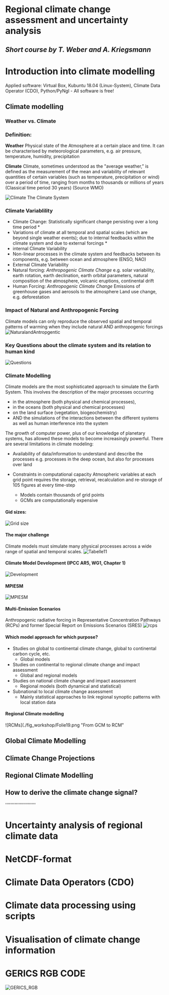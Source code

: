 # **Regional climate change assessment and uncertainty analysis**

## *Short course by T. Weber and A. Kriegsmann*

# Introduction into climate modelling

Applied software: Virtual Box, Kubuntu 18.04 (Linux-System), Climate Data Operator (CDO), Python/PyNgl - All software is free!

## Climate modelling
### Weather vs. Climate
### Definition:
**Weather**
Physical state of the Atmosphere
at a certain place and time. It can be characterised by meteorological parameters, e.g. air pressure, temperature, humidity, precipitation

**Climate**
Climate, sometimes understood as the "average weather,” is defined as the measurement of the mean and variability of relevant quantities of certain variables (such as temperature, precipitation or wind) over a period of time, ranging from months to thousands or millions of years (Classical time period 30 years)
(Source WMO)

![Climate](./fig_workshop/Climate_Bild1.png)
The Climate System

### Climate Variablility
* Climate Change: Statistically significant change persisting over a long time period * 
* Variations of climate at all temporal and spatial scales (which are beyond single weather events); due to internal feedbacks within the climate system and due to external forcings *
* internal Climate Variability
* Non-linear processes in the climate system and feedbacks between its components, e.g. between ocean and atmosphere (ENSO, NAO)
* External Climate Variability
* Natural forcing: 
*Anthropogenic Climate Change*
e.g. solar variability, earth rotation, earth declination, earth orbital parameters, natural composition of the atmosphere, volcanic eruptions, continental drift
* Human Forcing:
*Anthropogenic Climate Change*
Emissions of greenhouse gases and aerosols to the atmosphere Land use change,
e.g. deforestation

### Impact of Natural and Anthropogenic Forcing
Climate models can only reproduce the observed spatial and temporal patterns of warming when they include natural AND anthropogenic forcings
![NaturalandAntropgentic](./fig_workshop/Forcing.png "natural and anthropogentic forcings")

### Key Questions about the climate system and its relation to human kind
![Questions](./fig_workshop/key_questions.png "key_questions")

### Climate Modelling
Climate models are the most sophisticated approach to simulate the Earth System.
This involves the description of the major processes occurring

* in the atmosphere (both physical and chemical processes),
* in the oceans (both physical and chemical processes)
* on the land surface (vegetation, biogeochemistry)
* AND the simulations of the interactions between the different systems as well as human interference into the system

The growth of computer power, plus of our knowledge of planetary systems, has allowed these models to become increasingly powerful.
There are several limitations in climate modeling:

* Availability of data/information to understand and describe the processes e.g. processes in the deep ocean, but also for processes over land
* Constraints in computational capacity Atmospheric variables at each grid point requires the storage, retrieval, recalculation and re-storage of 105 figures at every time-step

  * Models contain thousands of grid points
  * GCMs are computationally expensive

#### Gid sizes:
![Grid size](./fig_workshop/Grid_size.png "Differenz Grid size")

#### The major challenge
Climate models must simulate many physical processes across a wide range of spatial and temporal scales.
![Tabelle11](./fig_workshop/Tabelle11.png "Major challenge")

#### Climate Model Development (IPCC AR5, WG1, Chapter 1)
![Development](./fig_workshop/Development.png "Development of the GCMs with time")

#### MPIESM
![MPIESM](./fig_workshop/echam6.png "Earth System Models")

#### Multi-Emission Scenarios
Anthropogenic radiative forcing in Representative Concentration Pathways (RCPs) and  former Special Report on Emissions Scenarios (SRES)
![rcps](./fig_workshop/rcps.png "Adopted from: IPCC AR5 WG I: Figure 1.15 | Historical and projected total anthropogenic  radiative forcing (RF) (W m–2) relative to preindustrial level (about 1765) between 1950 and 2100.")

#### Which model approach for which purpose?
* Studies on global to continental climate change, global to continental carbon cycle, etc.
  - Global models
* Studies on continental to regional climate change and impact assessment
  - Global and regional models
* Studies on national climate change and impact assessment
  - Regional models (both dynamical and statistical)
* Subnational to local climate change assessment
  - Mainly statistical approaches to link regional synoptic patterns with local station data 

#### Regional Climate modelling
![RCMs](./fig_workshop/Folie19.png "From GCM to RCM" 


## Global Climate Modelling
## Climate Change Projections
## Regional Climate Modelling
## How to derive the climate change signal?




'''''''''''''''''''''''

# Uncertainty analysis of regional climate data

# NetCDF-format

# Climate Data Operators (CDO)
# Climate data processing using scripts
# Visualisation of climate change information




# GERICS RGB CODE

![GERICS_RGB](./fig_workshop/GERICS_color-codes_in_RGB_for_presentations.png "GERICS rgb code")